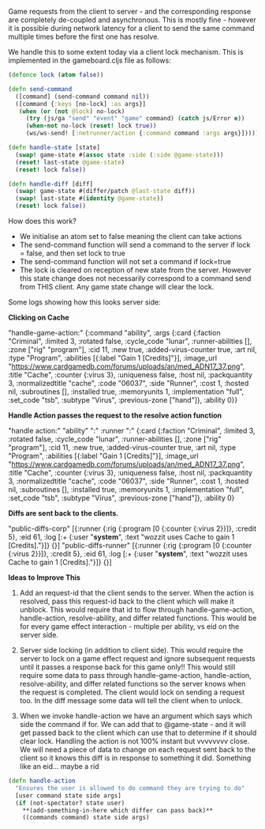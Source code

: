 Game requests from the client to server - and the corresponding response are completely de-coupled and asynchronous.  This is mostly fine - however it is possible during network latency for a client to send the same command multiple times before the first one has resolve.

We handle this to some extent today via a client lock mechanism.  This is implemented in the gameboard.cljs file as follows:
```clojure
(defonce lock (atom false))

(defn send-command
  ([command] (send-command command nil))
  ([command {:keys [no-lock] :as args}]
   (when (or (not @lock) no-lock)
     (try (js/ga "send" "event" "game" command) (catch js/Error e))
     (when-not no-lock (reset! lock true))
     (ws/ws-send! [:netrunner/action {:command command :args args}]))))

(defn handle-state [state]
  (swap! game-state #(assoc state :side (:side @game-state)))
  (reset! last-state @game-state)
  (reset! lock false))

(defn handle-diff [diff]
  (swap! game-state #(differ/patch @last-state diff))
  (swap! last-state #(identity @game-state))
  (reset! lock false))
```
How does this work?
* We initialise an atom set to false meaning the client can take actions
* The send-command function will send a command to the server if lock = false, and then set lock to true
* The send-command function will not set a command if lock=true
* The lock is cleared on reception of new state from the server.  However this state change does not necessarily correspond to a command send from THIS client.  Any game state change will clear the lock.

Some logs showing how this looks server side:

**Clicking on Cache**

"handle-game-action:" {:command "ability", :args {:card {:faction "Criminal", :limited 3, :rotated false, :cycle_code "lunar", :runner-abilities [], :zone ["rig" "program"], :cid 11, :new true, :added-virus-counter true, :art nil, :type "Program", :abilities [{:label "Gain 1 [Credits]"}], :image_url "https://www.cardgamedb.com/forums/uploads/an/med_ADN17_37.png", :title "Cache", :counter {:virus 3}, :uniqueness false, :host nil, :packquantity 3, :normalizedtitle "cache", :code "06037", :side "Runner", :cost 1, :hosted nil, :subroutines [], :installed true, :memoryunits 1, :implementation "full", :set_code "tsb", :subtype "Virus", :previous-zone ["hand"]}, :ability 0}}

**Handle Action passes the request to the resolve action function**

"handle action:" "ability" ":" :runner ":" {:card {:faction "Criminal", :limited 3, :rotated false, :cycle_code "lunar", :runner-abilities [], :zone ["rig" "program"], :cid 11, :new true, :added-virus-counter true, :art nil, :type "Program", :abilities [{:label "Gain 1 [Credits]"}], :image_url "https://www.cardgamedb.com/forums/uploads/an/med_ADN17_37.png", :title "Cache", :counter {:virus 3}, :uniqueness false, :host nil, :packquantity 3, :normalizedtitle "cache", :code "06037", :side "Runner", :cost 1, :hosted nil, :subroutines [], :installed true, :memoryunits 1, :implementation "full", :set_code "tsb", :subtype "Virus", :previous-zone ["hand"]}, :ability 0}

**Diffs are sent back to the clients.**

"public-diffs-corp" [{:runner {:rig {:program [0 {:counter {:virus 2}}]}, :credit 5}, :eid 61, :log [:+ {:user "__system__", :text "wozzit uses Cache to gain 1 [Credits]."}]} {}]
"public-diffs-runner" [{:runner {:rig {:program [0 {:counter {:virus 2}}]}, :credit 5}, :eid 61, :log [:+ {:user "__system__", :text "wozzit uses Cache to gain 1 [Credits]."}]} {}]

**Ideas to Improve This**
1. Add an request-id that the client sends to the server.  When the action is resolved, pass this request-id back to the client which will make it unblock.  This would require that id to flow through handle-game-action, handle-action, resolve-ability, and differ related functions.  This would be for every game effect interaction - multiple per ability, vs eid on the server side.

2. Server side locking (in addition to client side).  This would require the server to lock on a game effect request and ignore subsequent requests until it passes a response back for this game only!!  This would still require some data to pass through handle-game-action, handle-action, resolve-ability, and differ related functions so the server knows when the request is completed.  The client would lock on sending a request too.  In the diff message some data will tell the client when to unlock.  

3. When we invoke handle-action we have an argument which says which side the command if for.  We can add that to @game-state - and it will get passed back to the client which can use that to determine if it should clear lock.  Handling the action is not 100% instant but vvvvvvvv close.  We will need a piece of data to change on each request sent back to the client so it knows this diff is in response to something it did.  Something like an eid... maybe a rid

```clojure
(defn handle-action
  "Ensures the user is allowed to do command they are trying to do"
  [user command state side args]
  (if (not-spectator? state user)
    **(add-something-in-here which differ can pass back)**
    ((commands command) state side args)
```
   